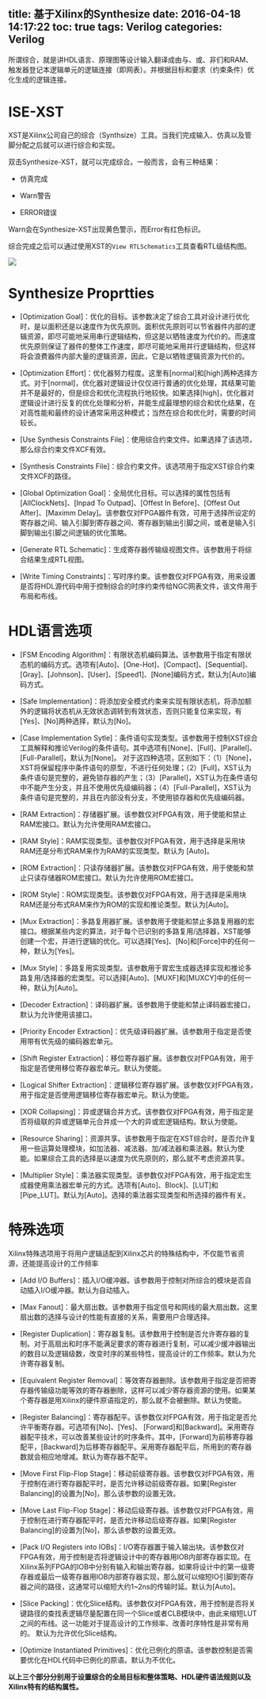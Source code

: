 title: 基于Xilinx的Synthesize
date: 2016-04-18 14:17:22
toc: true
tags: Verilog
categories: Verilog
---

所谓综合，就是讲HDL语言、原理图等设计输入翻译成由与、或、非们和RAM、触发器登记本逻辑单元的逻辑连接（即网表）。并根据目标和要求（约束条件）优化生成的逻辑连接。

# ISE-XST #

XST是Xilinx公司自己的综合（Synthsize）工具。当我们完成输入、仿真以及管脚分配之后就可以进行综合和实现。

双击Synthesize-XST，就可以完成综合。一般而言，会有三种结果：

- 仿真完成

- Warn警告

- ERROR错误

Warn会在Synthesize-XST出现黄色警示，而Error有红色标识。

综合完成之后可以通过使用XST的`View RTLSchematics`工具查看RTL级结构图。

![](http://7xowaa.com1.z0.glb.clouddn.com/adder-RTL.png)
<!--more-->

# Synthesize Proprtties #

- [Optimization Goal]：优化的目标。该参数决定了综合工具对设计进行优化时，是以面积还是以速度作为优先原则。面积优先原则可以节省器件内部的逻辑资源，即尽可能地采用串行逻辑结构，但这是以牺牲速度为代价的。而速度优先原则保证了器件的整体工作速度，即尽可能地采用并行逻辑结构，但这样将会浪费器件内部大量的逻辑资源，因此，它是以牺牲逻辑资源为代价的。 

- [Optimization Effort]：优化器努力程度。这里有[normal]和[high]两种选择方式。对于[normal]，优化器对逻辑设计仅仅进行普通的优化处理，其结果可能并不是最好的，但是综合和优化流程执行地较快。如果选择[high]，优化器对逻辑设计进行反复的优化处理和分析，并能生成最理想的综合和优化结果，在对高性能和最终的设计通常采用这种模式；当然在综合和优化时，需要的时间较长。 

- [Use Synthesis Constraints File]：使用综合约束文件。如果选择了该选项，那么综合约束文件XCF有效。 

- [Synthesis Constraints File]：综合约束文件。该选项用于指定XST综合约束文件XCF的路径。 

- [Global Optimization Goal]：全局优化目标。可以选择的属性包括有[AllClockNets]、[Inpad To Outpad]、[Offest In Before]、[Offest Out After]、[Maximm Delay]。该参数仅对FPGA器件有效，可用于选择所设定的寄存器之间、输入引脚到寄存器之间、寄存器到输出引脚之间，或者是输入引脚到输出引脚之间逻辑的优化策略。 

- [Generate RTL Schematic]：生成寄存器传输级视图文件。该参数用于将综合结果生成RTL视图。 

- [Write Timing Constraints]：写时序约束。该参数仅对FPGA有效，用来设置是否将HDL源代码中用于控制综合的时序约束传给NGC网表文件，该文件用于布局和布线。

#  HDL语言选项 #

- [FSM Encoding Algorithm]：有限状态机编码算法。该参数用于指定有限状态机的编码方式。选项有[Auto]、[One-Hot]、[Compact]、[Sequential]、[Gray]、[Johnson]、[User]、[Speed1]、[None]编码方式，默认为[Auto]编码方式。 

- [Safe Implementation]：将添加安全模式约束来实现有限状态机，将添加额外的逻辑将状态机从无效状态调转到有效状态，否则只能复位来实现，有[Yes]、[No]两种选择，默认为[No]。

- [Case Implementation Sytle]：条件语句实现类型。该参数用于控制XST综合工具解释和推论Verilog的条件语句。其中选项有[None]、[Full]、[Parallel]、[Full-Parallel]，默认为[None]。 对于这四种选项，区别如下：（1）[None]，XST将保留程序中条件语句的原型，不进行任何处理；（2）[Full]，XST认为条件语句是完整的，避免锁存器的产生；（3）[Parallel]，XST认为在条件语句中不能产生分支，并且不使用优先级编码器；（4）[Full-Parallel]，XST认为条件语句是完整的，并且在内部没有分支，不使用锁存器和优先级编码器。 

- [RAM Extraction]：存储器扩展。该参数仅对FPGA有效，用于使能和禁止RAM宏接口。默认为允许使用RAM宏接口。 

- [RAM Style]：RAM实现类型。该参数仅对FPGA有效，用于选择是采用块RAM还是分布式RAM来作为RAM的实现类型。默认为 [Auto]。 

- [ROM Extraction]：只读存储器扩展。该参数仅对FPGA有效，用于使能和禁止只读存储器ROM宏接口。默认为允许使用ROM宏接口。 

- [ROM Style]：ROM实现类型。该参数仅对FPGA有效，用于选择是采用块RAM还是分布式RAM来作为ROM的实现和推论类型。默认为[Auto]。 

- [Mux Extraction]：多路复用器扩展。该参数用于使能和禁止多路复用器的宏接口。根据某些内定的算法，对于每个已识别的多路复用/选择器，XST能够创建一个宏，并进行逻辑的优化。可以选择[Yes]、[No]和[Force]中的任何一种，默认为[Yes]。 

- [Mux Style]：多路复用实现类型。该参数用于胃宏生成器选择实现和推论多路复用/选择器的宏类型。可以选择[Auto]、[MUXF]和[MUXCY]中的任何一种，默认为[Auto]。 

- [Decoder Extraction]：译码器扩展。该参数用于使能和禁止译码器宏接口，默认为允许使用该接口。 

- [Priority Encoder Extraction]：优先级译码器扩展。该参数用于指定是否使用带有优先级的编码器宏单元。 

- [Shift Register Extraction]：移位寄存器扩展。该参数仅对FPGA有效，用于指定是否使用移位寄存器宏单元。默认为使能。 

- [Logical Shifter Extraction]：逻辑移位寄存器扩展。该参数仅对FPGA有效，用于指定是否使用逻辑移位寄存器宏单元。默认为使能。 

- [XOR Collapsing]：异或逻辑合并方式。该参数仅对FPGA有效，用于指定是否将级联的异或逻辑单元合并成一个大的异或宏逻辑结构。默认为使能。 

- [Resource Sharing]：资源共享。该参数用于指定在XST综合时，是否允许复用一些运算处理模块，如加法器、减法器、加/减法器和乘法器。默认为使能。如果综合工具的选择是以速度为优先原则的，那么就不考虑资源共享。 

- [Multiplier Style]：乘法器实现类型。该参数仅对FPGA有效，用于指定宏生成器使用乘法器宏单元的方式。选项有[Auto]、Block]、[LUT]和[Pipe_LUT]。默认为[Auto]。选择的乘法器实现类型和所选择的器件有关。

# 特殊选项 #

Xilinx特殊选项用于将用户逻辑适配到Xilinx芯片的特殊结构中，不仅能节省资源，还能提高设计的工作频率

- [Add I/O Buffers]：插入I/O缓冲器。该参数用于控制对所综合的模块是否自动插入I/O缓冲器。默认为自动插入。 

- [Max Fanout]：最大扇出数。该参数用于指定信号和网线的最大扇出数。这里扇出数的选择与设计的性能有直接的关系，需要用户合理选择。 

- [Register Duplication]：寄存器复制。该参数用于控制是否允许寄存器的复制。对于高扇出和时序不能满足要求的寄存器进行复制，可以减少缓冲器输出的数目以及逻辑级数，改变时序的某些特性，提高设计的工作频率。默认为允许寄存器复制。 

- [Equivalent Register Removal]：等效寄存器删除。该参数用于指定是否把寄存器传输级功能等效的寄存器删除，这样可以减少寄存器资源的使用。如果某个寄存器是用Xilinx的硬件原语指定的，那么就不会被删除。默认为使能。 

- [Register Balancing]：寄存器配平。该参数仅对FPGA有效，用于指定是否允许平衡寄存器。可选项有[No]、[Yes]、    [Forward]和[Backward]。采用寄存器配平技术，可以改善某些设计的时序条件。其中，[Forward]为前移寄存器配平，[Backward]为后移寄存器配平。采用寄存器配平后，所用到的寄存器数就会相应地增减。默认为寄存器不配平。 

- [Move First Flip-Flop Stage]：移动前级寄存器。该参数仅对FPGA有效，用于控制在进行寄存器配平时，是否允许移动前级寄存器。如果[Register Balancing]的设置为[No]，那么该参数的设置无效。 

- [Move Last Flip-Flop Stage]：移动后级寄存器。该参数仅对FPGA有效，用于控制在进行寄存器配平时，是否允许移动后级寄存器。如果[Register Balancing]的设置为[No]，那么该参数的设置无效。 

- [Pack I/O Registers into IOBs]：I/O寄存器置于输入输出块。该参数仅对FPGA有效，用于控制是否将逻辑设计中的寄存器用IOB内部寄存器实现。在Xilinx系列FPGA的IOB中分别有输入和输出寄存器。如果将设计中的第一级寄存器或最后一级寄存器用IOB内部寄存器实现，那么就可以缩短IO引脚到寄存器之间的路径，这通常可以缩短大约1~2ns的传输时延。默认为[Auto]。 

- [Slice Packing]：优化Slice结构。该参数仅对FPGA有效，用于控制是否将关键路径的查找表逻辑尽量配置在同一个Slice或者CLB模块中，由此来缩短LUT之间的布线。这一功能对于提高设计的工作频率、改善时序特性是非常有用的。 默认为允许优化Slice结构。 

- [Optimize Instantiated Primitives]：优化已例化的原语。该参数控制是否需要优化在HDL代码中已例化的原语。默认为不优化。




**以上三个部分分别用于设置综合的全局目标和整体策略、HDL硬件语法规则以及Xilinx特有的结构属性。**